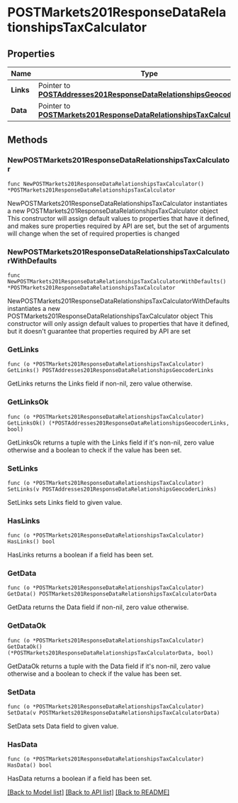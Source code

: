 # POSTMarkets201ResponseDataRelationshipsTaxCalculator

## Properties

Name | Type | Description | Notes
------------ | ------------- | ------------- | -------------
**Links** | Pointer to [**POSTAddresses201ResponseDataRelationshipsGeocoderLinks**](POSTAddresses201ResponseDataRelationshipsGeocoderLinks.md) |  | [optional] 
**Data** | Pointer to [**POSTMarkets201ResponseDataRelationshipsTaxCalculatorData**](POSTMarkets201ResponseDataRelationshipsTaxCalculatorData.md) |  | [optional] 

## Methods

### NewPOSTMarkets201ResponseDataRelationshipsTaxCalculator

`func NewPOSTMarkets201ResponseDataRelationshipsTaxCalculator() *POSTMarkets201ResponseDataRelationshipsTaxCalculator`

NewPOSTMarkets201ResponseDataRelationshipsTaxCalculator instantiates a new POSTMarkets201ResponseDataRelationshipsTaxCalculator object
This constructor will assign default values to properties that have it defined,
and makes sure properties required by API are set, but the set of arguments
will change when the set of required properties is changed

### NewPOSTMarkets201ResponseDataRelationshipsTaxCalculatorWithDefaults

`func NewPOSTMarkets201ResponseDataRelationshipsTaxCalculatorWithDefaults() *POSTMarkets201ResponseDataRelationshipsTaxCalculator`

NewPOSTMarkets201ResponseDataRelationshipsTaxCalculatorWithDefaults instantiates a new POSTMarkets201ResponseDataRelationshipsTaxCalculator object
This constructor will only assign default values to properties that have it defined,
but it doesn't guarantee that properties required by API are set

### GetLinks

`func (o *POSTMarkets201ResponseDataRelationshipsTaxCalculator) GetLinks() POSTAddresses201ResponseDataRelationshipsGeocoderLinks`

GetLinks returns the Links field if non-nil, zero value otherwise.

### GetLinksOk

`func (o *POSTMarkets201ResponseDataRelationshipsTaxCalculator) GetLinksOk() (*POSTAddresses201ResponseDataRelationshipsGeocoderLinks, bool)`

GetLinksOk returns a tuple with the Links field if it's non-nil, zero value otherwise
and a boolean to check if the value has been set.

### SetLinks

`func (o *POSTMarkets201ResponseDataRelationshipsTaxCalculator) SetLinks(v POSTAddresses201ResponseDataRelationshipsGeocoderLinks)`

SetLinks sets Links field to given value.

### HasLinks

`func (o *POSTMarkets201ResponseDataRelationshipsTaxCalculator) HasLinks() bool`

HasLinks returns a boolean if a field has been set.

### GetData

`func (o *POSTMarkets201ResponseDataRelationshipsTaxCalculator) GetData() POSTMarkets201ResponseDataRelationshipsTaxCalculatorData`

GetData returns the Data field if non-nil, zero value otherwise.

### GetDataOk

`func (o *POSTMarkets201ResponseDataRelationshipsTaxCalculator) GetDataOk() (*POSTMarkets201ResponseDataRelationshipsTaxCalculatorData, bool)`

GetDataOk returns a tuple with the Data field if it's non-nil, zero value otherwise
and a boolean to check if the value has been set.

### SetData

`func (o *POSTMarkets201ResponseDataRelationshipsTaxCalculator) SetData(v POSTMarkets201ResponseDataRelationshipsTaxCalculatorData)`

SetData sets Data field to given value.

### HasData

`func (o *POSTMarkets201ResponseDataRelationshipsTaxCalculator) HasData() bool`

HasData returns a boolean if a field has been set.


[[Back to Model list]](../README.md#documentation-for-models) [[Back to API list]](../README.md#documentation-for-api-endpoints) [[Back to README]](../README.md)


